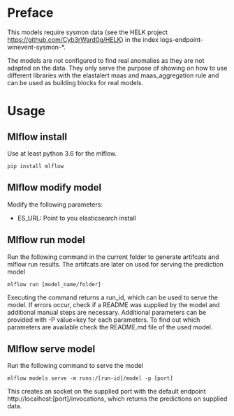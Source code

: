 # Preface

This models require sysmon data (see the HELK project https://github.com/Cyb3rWard0g/HELK) in the index
logs-endpoint-winevent-sysmon-*.

The models are not configured to find real anomalies as they are not adapted on the data. They only serve the purpose of showing on how to use different libraries with the elastalert maas and maas_aggregation rule and can be used as building blocks for real models.

# Usage

## Mlflow install

Use at least python 3.6 for the mlflow.

`````
pip install mlflow
`````


## Mlflow modify model

Modify the following parameters:

- ES_URL: Point to you elasticsearch install

## Mlflow run model

Run the following command in the current folder to generate artifcats and mlflow run results. The artifcats are later on used for serving the prediction model

`````
mlflow run [model_name/folder]
`````

Executing the command returns a run_id, which can be used to serve the model. If errors occur, check if a README was supplied by the model and additional manual steps are necessary. Additional parameters can be provided with -P value=key for each parameters. To find out which parameters are available check the README.md file of the used model.

## Mlflow serve model

Run the following command to serve the model

`````
mlflow models serve -m runs:/[run-id]/model -p [port]
`````

This creates an socket on the supplied port with the default endpoint http://localhost:[port]/invocations, which returns the predictions on supplied data.

